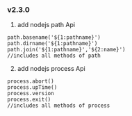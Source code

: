 ### v2.3.0
1. add nodejs path Api
```
path.basename('${1:pathname}')
path.dirname('${1:pathname}')
path.join('${1:pathname}','${2:name}')
//includes all methods of path
```
2. add nodejs process Api
```
process.abort()
process.upTime()
process.version
process.exit()
//includes all methods of process
```
